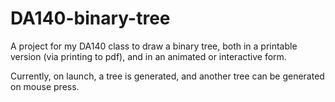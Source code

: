 # DA140-binary-tree

A project for my DA140 class to draw a binary tree, both in a printable version (via printing to pdf), and in an animated or interactive form. 

Currently, on launch, a tree is generated, and another tree can be generated on mouse press. 